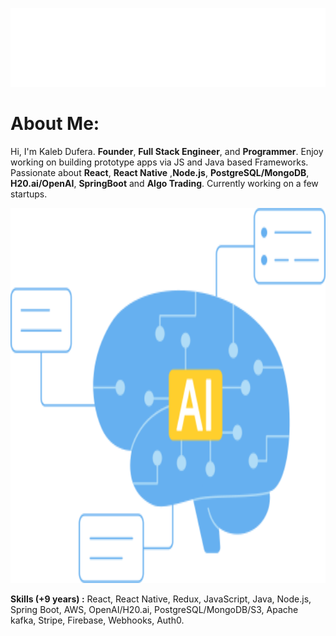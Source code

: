 <p align="center">
 <img src="main_.svg"/>
</p> 

# About Me: 
Hi, I'm Kaleb Dufera. **Founder**, **Full Stack Engineer**, and **Programmer**.
Enjoy working on building prototype apps via JS and Java based Frameworks. 
Passionate about **React**, **React Native** ,**Node.js**, **PostgreSQL/MongoDB**, **H20.ai/OpenAI**, **SpringBoot** and **Algo Trading**.
Currently working on a few startups.

<p align="center">
 <img src="ai.png" width="1400" height="600" />
</p> 

**Skills (+9 years) :** React, React Native, Redux, JavaScript, Java, Node.js, Spring Boot, AWS, OpenAI/H20.ai, PostgreSQL/MongoDB/S3, Apache kafka, Stripe, Firebase, Webhooks, Auth0.
</br>
